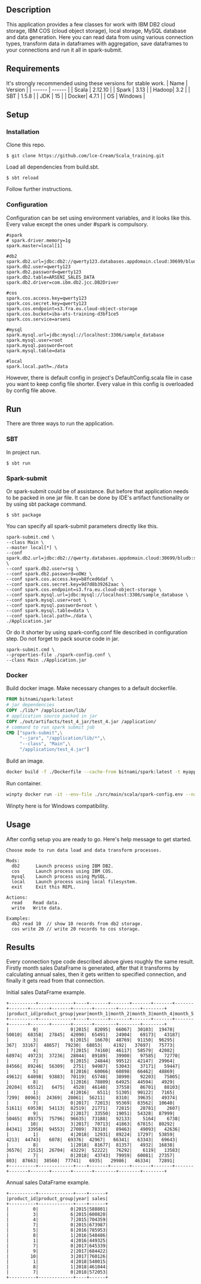 ## Description
This application provides a few classes for work with IBM DB2 cloud storage, IBM COS (cloud object storage), local storage,
MySQL database and data generation.
Here you can read data from using various connection types, transform data in dataframes with aggregation,
save dataframes to your connections and run it all in spark-submit.

## Requirements
It's strongly recommended using these versions for stable work.
| Name | Version |
| ------ | ------ |
| Scala | 2.12.10 |
| Spark | 3.13    |
| Hadoop| 3.2     |
| SBT   | 1.5.8   |
| JDK   | 15      |
| Docker| 4.7.1   |
| OS    | Windows |

## Setup
### Installation
Clone this repo.
```shell
$ git clone https://github.com/lce-Cream/Scala_training.git
```

Load all dependencies from build.sbt.
```shell
$ sbt reload
```

Follow further instructions.

### Configuration
Configuration can be set using environment variables, and it looks like this. Every value except the ones under #spark is compulsory.
```text
#spark
# spark.driver.memory=1g
spark.master=local[1]

#db2
spark.db2.url=jdbc:db2://qwerty123.databases.appdomain.cloud:30699/bludb:sslConnection=true;
spark.db2.user=qwerty123
spark.db2.password=qwerty123
spark.db2.table=ARSENI_SALES_DATA
spark.db2.driver=com.ibm.db2.jcc.DB2Driver

#cos
spark.cos.access.key=qwerty123
spark.cos.secret.key=qwerty123
spark.cos.endpoint=s3.fra.eu.cloud-object-storage
spark.cos.bucket=iba-ats-training-d3bf1ce5
spark.cos.service=arseni

#mysql
spark.mysql.url=jdbc:mysql://localhost:3306/sample_database
spark.mysql.user=root
spark.mysql.password=root
spark.mysql.table=data

#local
spark.local.path=./data
```

However, there is default config in project's DefaultConfig.scala file in case you want to keep config file shorter.
Every value in this config is overloaded by config file above.

## Run
There are three ways to run the application.
### SBT
In project run.
```shell
$ sbt run
```

### Spark-submit
Or spark-submit could be of assistance. But before that application needs to be packed in one jar file.
It can be done by IDE's artifact functionality or by using sbt package command.
```shell
$ sbt package
```

You can specify all spark-submit parameters directly like this.
```shell
spark-submit.cmd \
--class Main \
--master local[*] \
--conf spark.db2.url=jdbc:db2://qwerty.databases.appdomain.cloud:30699/bludb:sslConnection=true; \
--conf spark.db2.user=rsg \
--conf spark.db2.password=oOWz \
--conf spark.cos.access.key=b8fced6daf \
--conf spark.cos.secret.key=9d7d8b39262aac \
--conf spark.cos.endpoint=s3.fra.eu.cloud-object-storage \
--conf spark.mysql.url=jdbc:mysql://localhost:3306/sample_database \
--conf spark.mysql.user=root \
--conf spark.mysql.password=root \
--conf spark.mysql.table=data \
--conf spark.local.path=./data \
./Application.jar
```

Or do it shorter by using spark-config.conf file described in configuration step. Do not forget to pack source code in jar.
```text
spark-submit.cmd \
--properties-file ./spark-config.conf \
--class Main ./Application.jar
```

### Docker
Build docker image. Make necessary changes to a default dockerfile.
```dockerfile
FROM bitnami/spark:latest
# jar dependencies
COPY ./lib/* /application/lib/
# application source packed in jar
COPY ./out/artifacts/test_4_jar/test_4.jar /application/
# command to run spark submit job
CMD ["spark-submit",\
     "--jars", "/application/lib/*",\
     "--class", "Main",\
     "/application/test_4.jar"]
```

Build an image.
```bash
docker build -f ./Dockerfile --cache-from bitnami/spark:latest -t myapp:test_image .
```
Run container.
```bash
winpty docker run -it --env-file ./src/main/scala/spark-config.env --name myapp_test_env myapp:test_container
```
Winpty here is for Windows compatibility.

## Usage
After config setup you are ready to go. Here's help message to get started.
```text
Choose mode to run data load and data transform processes.

Mods:
  db2      Launch process using IBM DB2.
  cos      Launch process using IBM COS.
  mysql    Launch process using MySQL.
  local    Launch process using local filesystem.
  exit     Exit this REPL.

Actions:
  read    Read data.
  write   Write data.

Examples:
  db2 read 10  // show 10 records from db2 storage.
  cos write 20 // write 20 records to cos storage.
```

## Results
Every connection type code described above gives roughly the same result.
Firstly month sales DataFrame is generated,
after that it transforms by calculating annual sales,
then it gets written to specified connection,
and finally it gets read from that connection.

Initial sales DataFrame example.
```text
+----------+-------------+----+-------+-------+-------+-------+-------+-------+-------+-------+-------+--------+--------+--------+
|product_id|product_group|year|month_1|month_2|month_3|month_4|month_5|month_6|month_7|month_8|month_9|month_10|month_11|month_12|
+----------+-------------+----+-------+-------+-------+-------+-------+-------+-------+-------+-------+--------+--------+--------+
|         0|            0|2015|  82095|  66067|  30103|  19478|  50010|  68358|  27845|  42090|  65491|   24904|   69173|   43187|
|         3|            6|2015|  16670|  48769|  91150|  96295|    367|  33167|  48657|  79230|  68853|    4192|   37697|   75773|
|         4|            7|2015|  74160|  46117|  58579|  42082|  68974|  49723|  37236|  28044|  89189|   39900|   97585|   72770|
|         7|            0|2015|  24844|  99512|  42147|  29964|  84566|  89246|  56309|   2751|  94987|   53043|   37171|   59447|
|         5|            8|2016|  60066|  60898|  66462|  48869|  49612|  64098|  93883|  70119|  65748|   38990|   92203|   75005|
|         8|            1|2016|  78809|  64925|  44594|   4929|  20204|  65512|   6475|   4528|  46148|   37558|   86701|   88103|
|         1|            4|2016|   6511|  51305|  90122|   7165|   7299|  80963|  24369|  28061|  56211|    8310|   39635|   49374|
|         7|            0|2017|  72013|  95369|  83562|  10640|  51611|  69538|  54113|  82519|  21771|   72815|   28781|    2607|
|         9|            2|2017|  33550|  19051|  54328|  87999|  50465|  89375|  75796|  96635|  73188|   92133|    5164|    6738|
|        10|            3|2017|  70713|  41863|  67815|  80292|  84341|  33958|  94553|  27089|  78310|   89463|   49093|   42636|
|         1|            4|2018|  12931|  89224|  17297|  53859|   4213|  44743|   6078|  69376|  42967|   66341|   63343|   69643|
|         8|            1|2018|  81677|  81357|   4932|  16838|  36576|  21515|  26704|  43229|  52222|   76292|    6119|   13583|
|         7|            0|2018|  43743|  79959|  60081|  27357|    803|  87663|  38560|  77741|   6935|   29986|   46334|   72891|
+----------+-------------+----+-------+-------+-------+-------+-------+-------+-------+-------+-------+--------+--------+--------+
```

Annual sales DataFrame example.
```text
+----------+-------------+----+------+
|product_id|product_group|year| sales|
+----------+-------------+----+------+
|         0|            0|2015|588801|
|         3|            6|2015|600820|
|         4|            7|2015|704359|
|         7|            0|2015|673987|
|         5|            8|2016|785953|
|         8|            1|2016|548486|
|         1|            4|2016|449325|
|         7|            0|2017|645339|
|         9|            2|2017|684422|
|        10|            3|2017|760126|
|         1|            4|2018|540015|
|         8|            1|2018|461044|
|         7|            0|2018|572053|
+----------+-------------+----+------+
```
